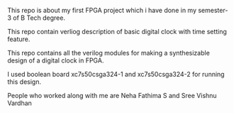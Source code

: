 
This repo is about my first FPGA project which i have done in my semester-3 of B Tech degree.
  
This repo contain verliog description of  basic digital clock with time setting feature.
  
This repo contains all the verilog modules for making a synthesizable design of a digital clock in FPGA.

I used boolean board xc7s50csga324-1 and xc7s50csga324-2 for running this design.


People who worked along with me are Neha Fathima S and Sree Vishnu Vardhan


  
